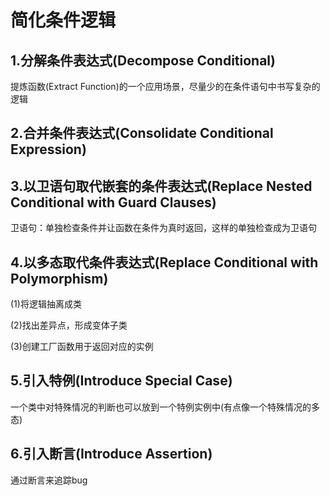 # 简化条件逻辑

## 1.分解条件表达式(Decompose Conditional)

提炼函数(Extract Function)的一个应用场景，尽量少的在条件语句中书写复杂的逻辑

## 2.合并条件表达式(Consolidate Conditional Expression)

## 3.以卫语句取代嵌套的条件表达式(Replace Nested Conditional with Guard Clauses)

卫语句：单独检查条件并让函数在条件为真时返回，这样的单独检查成为卫语句

## 4.以多态取代条件表达式(Replace Conditional with Polymorphism)

(1)将逻辑抽离成类

(2)找出差异点，形成变体子类

(3)创建工厂函数用于返回对应的实例

## 5.引入特例(Introduce Special Case)

一个类中对特殊情况的判断也可以放到一个特例实例中(有点像一个特殊情况的多态)

## 6.引入断言(Introduce Assertion)

通过断言来追踪bug
